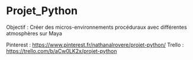 # Projet_Python

Objectif : Créer des micros-environnements procéduraux avec différentes atmosphères sur Maya

Pinterest : https://www.pinterest.fr/nathanalrovere/projet-python/
Trello : https://trello.com/b/aCw0LK2x/projet-python
